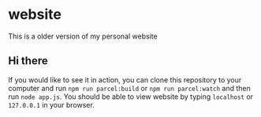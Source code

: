 # website
This is a older version of my personal website

## Hi there
If you would like to see it in action, you can clone this repository to your computer and run `npm run parcel:build` or `npm run parcel:watch` and then run `node app.js`. You should be able to view website by typing `localhost` or `127.0.0.1` in your browser.
